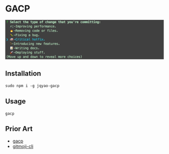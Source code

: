# GACP
![GACP](./assets/gacp.png)
## Installation
`sudo npm i -g jqyao-gacp`
## Usage
```gacp```
## Prior Art
- [gacp](https://github.com/vivaxy/gacp)
- [gitmoji-cli](https://github.com/carloscuesta/gitmoji-cli)
